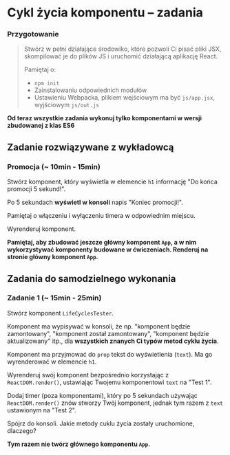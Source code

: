 # Cykl życia komponentu &ndash; zadania

### Przygotowanie

> Stwórz w pełni działające środowiko, które pozwoli Ci pisać pliki JSX, skompilować je do plików JS i uruchomić działającą aplikację React.
> 
> Pamiętaj o:
> - ```npm init```
> - Zainstalowaniu odpowiednich modułów
> - Ustawieniu Webpacka, plikiem wejściowym ma być `js/app.jsx`, wyjściowym `js/out.js`


**Od teraz wszystkie zadania wykonuj tylko komponentami w wersji zbudowanej z klas ES6** 

## Zadanie rozwiązywane z wykładowcą

### Promocja  (~ 10min - 15min)

Stwórz komponent, który wyświetla w elemencie `h1` informację "Do końca promocji 5 sekund!".

Po 5 sekundach **wyświetl w konsoli** napis "Koniec promocji!".

Pamiętaj o włączeniu i wyłączeniu timera w odpowiednim miejscu.

Wyrenderuj komponent.

**Pamiętaj, aby zbudować jeszcze główny komponent `App`, a w nim wykorzystywać komponenty budowane w ćwiczeniach. Renderuj na stronie główny komponent `App`.**

## Zadania do samodzielnego wykonania

### Zadanie 1 (~ 15min - 25min)

Stwórz komponent `LifeCyclesTester`.

Komponent ma wypisywać w konsoli, że np. "komponent będzie zamontowany", "komponent został zamontowany", "komponent będzie aktualizowany" itp., dla **wszystkich znanych Ci typów metod cyklu życia**.

Komponent ma przyjmować do `prop` tekst do wyświetlenia (`text`). Ma go wyrenderować w elemencie `h1`.

Wyrenderuj swój komponent bezpośrednio korzystając z `ReactDOM.render()`, ustawiając Twojemu komponentowi `text` na "Test 1".

Dodaj timer (poza komponentami), który po 5 sekundach używając `ReactDOM.render()` znów stworzy Twój komponent, jednak tym razem z `text` ustawionym na "Test 2".

Spójrz do konsoli. Jakie metody cuklu życia zostały uruchomione, dlaczego?

**Tym razem nie twórz głównego komponentu `App`.**